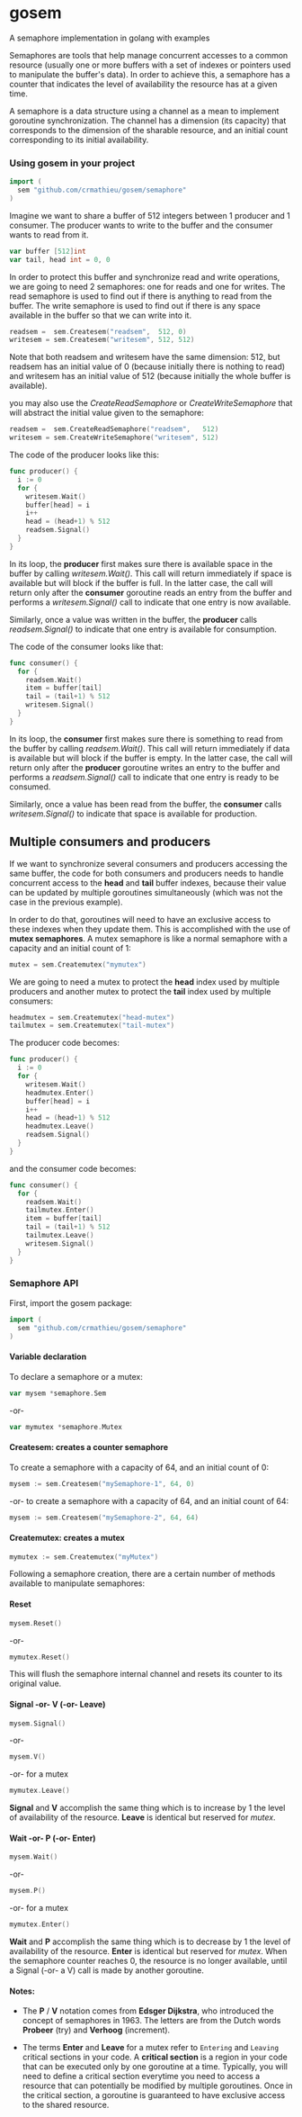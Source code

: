 # gosem
A semaphore implementation in golang with examples

Semaphores are tools that help manage concurrent accesses to a common resource (usually one or more buffers with a set of indexes or pointers used to manipulate the buffer's data). In order to achieve this, a semaphore has a counter that indicates the level of availability the resource has at a given time.

A semaphore is a data structure using a channel as a mean to implement goroutine synchronization. The channel has a dimension (its capacity) that corresponds to the dimension of the sharable resource, and an initial count corresponding to its initial availability.

### Using gosem in your project
```go
import (
  sem "github.com/crmathieu/gosem/semaphore"
)
```

Imagine we want to share a buffer of 512 integers between 1 producer and 1 consumer. The producer wants to write to the buffer and the consumer wants to read from it.

```go
var buffer [512]int
var tail, head int = 0, 0
```

In order to protect this buffer and synchronize read and write operations, we are going to need 2 semaphores: one for reads and one for writes. The read semaphore is used to find out if there is anything to read from the buffer. The write semaphore is used to find out if there is any space available in the buffer so that we can write into it.

```go
readsem =  sem.Createsem("readsem",  512, 0)
writesem = sem.Createsem("writesem", 512, 512)
```

Note that both readsem and writesem have the same dimension: 512, but readsem has an initial value of 0 (because initially there is nothing to read) and writesem has an initial value of 512 (because initially the whole buffer is available).

you may also use the _CreateReadSemaphore_ or _CreateWriteSemaphore_ that will abstract the initial value given to the semaphore:

```go
readsem =  sem.CreateReadSemaphore("readsem",   512)
writesem = sem.CreateWriteSemaphore("writesem", 512)
```

The code of the producer looks like this:

```go
func producer() {
  i := 0
  for {
    writesem.Wait()
    buffer[head] = i
    i++
    head = (head+1) % 512
    readsem.Signal()
  }
}
```
In its loop, the **producer** first makes sure there is available space in the buffer by calling _writesem.Wait()_. This call will return immediately if space is available but will block if the buffer is full. In the latter case, the call will return only after the **consumer** goroutine reads an entry from the buffer and performs a _writesem.Signal()_ call to indicate that one entry is now available.

Similarly, once a value was written in the buffer, the **producer** calls _readsem.Signal()_ to indicate that one entry is available for consumption.

The code of the consumer looks like that:

```go
func consumer() {
  for {
    readsem.Wait()
    item = buffer[tail]
    tail = (tail+1) % 512
    writesem.Signal()
  }
}
```

In its loop, the **consumer** first makes sure there is something to read from the buffer by calling _readsem.Wait()_. This call will return immediately if data is available but will block if the buffer is empty. In the latter case, the call will return only after the **producer** goroutine writes an entry to the buffer and performs a _readsem.Signal()_ call to indicate that one entry is ready to be consumed.

Similarly, once a value has been read from the buffer, the **consumer** calls _writesem.Signal()_ to indicate that space is available for production.


## Multiple consumers and producers
If we want to synchronize several consumers and producers accessing the same buffer, the code for both consumers and producers needs to handle concurrent access to the <b>head</b> and <b>tail</b> buffer indexes, because their value can be updated by multiple goroutines simultaneously (which was not the case in the previous example).

In order to do that, goroutines will need to have an exclusive access to these indexes when they update them. This is accomplished with the use of <b>mutex semaphores</b>. A mutex semaphore is like a normal semaphore with a capacity and an initial count of 1:

```go
mutex = sem.Createmutex("mymutex")
```
We are going to need a mutex to protect the <b>head</b> index used by multiple producers and another mutex to protect the <b>tail</b> index used by multiple consumers:

```go
headmutex = sem.Createmutex("head-mutex")
tailmutex = sem.Createmutex("tail-mutex")
```

The producer code becomes:

```go
func producer() {
  i := 0
  for {
    writesem.Wait()
    headmutex.Enter()
    buffer[head] = i
    i++
    head = (head+1) % 512
    headmutex.Leave()
    readsem.Signal()
  }
}
```

and the consumer code becomes:

```go
func consumer() {
  for {
    readsem.Wait()
    tailmutex.Enter()
    item = buffer[tail]
    tail = (tail+1) % 512
    tailmutex.Leave()
    writesem.Signal()
  }
}
```

### Semaphore API

First, import the gosem package:

```go
import (
  sem "github.com/crmathieu/gosem/semaphore"
)
```

#### Variable declaration
To declare a semaphore or a mutex:
```go
var mysem *semaphore.Sem
```
-or-
```go
var mymutex *semaphore.Mutex
```

#### Createsem: creates a counter semaphore

To create a semaphore with a capacity of 64, and an initial count of 0:
```go
mysem := sem.Createsem("mySemaphore-1", 64, 0)
```
-or- to create a semaphore with a capacity of 64, and an initial count of 64:
```go
mysem := sem.Createsem("mySemaphore-2", 64, 64)
```

#### Createmutex: creates a mutex  
```go
mymutex := sem.Createmutex("myMutex")
```

Following a semaphore creation, there are a certain number of methods available to manipulate semaphores:

#### Reset
```go
mysem.Reset()
```
-or-
```go
mymutex.Reset()
```

This will flush the semaphore internal channel and resets its counter to its original value.

#### Signal -or- V (-or- Leave)
```go
mysem.Signal()
```
-or-
```go
mysem.V()
```
-or- for a mutex
```go
mymutex.Leave()
```
<b>Signal</b> and <b>V</b> accomplish the same thing which is to increase by 1 the level of availability of the resource. <b>Leave</b> is identical but reserved for <i>mutex</i>.

#### Wait -or- P (-or- Enter)
```go
mysem.Wait()
```
-or-
```go
mysem.P()
```
-or- for a mutex
```go
mymutex.Enter()
```
<b>Wait</b> and <b>P</b> accomplish the same thing which is to decrease by 1 the level of availability of the resource. <b>Enter</b> is identical but reserved for <i>mutex</i>. When the semaphore counter reaches 0, the resource is no longer available, until a Signal (-or- a V) call is made by another goroutine.

#### Notes:
- The <b>P</b> / <b>V</b> notation comes from <b>Edsger Dijkstra</b>, who introduced the concept of semaphores in 1963. The letters are from the Dutch words <b>Probeer</b> (try) and <b>Verhoog</b> (increment).

- The terms <b>Enter</b> and <b>Leave</b> for a mutex refer to ```Entering``` and ```Leaving``` critical sections in your code. A <b>critical section</b> is a region in your code that can be executed only by one goroutine at a time. Typically, you will need to define a critical section everytime you need to access a resource that can potentially be modified by multiple goroutines. Once in the critical section, a goroutine is guaranteed to have exclusive access to the shared resource.

